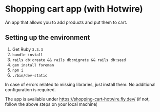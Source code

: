 # Shopping cart app (with Hotwire)

An app that allows you to add products and put them to cart.

## Setting up the environment
1. Get Ruby `3.3.3`
2. `bundle install`
3. `rails db:create && rails db:migrate && rails db:seed`
4. `gem install foreman`
5. `npm i`
6. `./bin/dev-static`

In case of errors related to missing libraries, just install them. No additional configuration is required.

The app is available under https://shopping-cart-hotwire.fly.dev/
(if not, follow the above steps on your local machine)